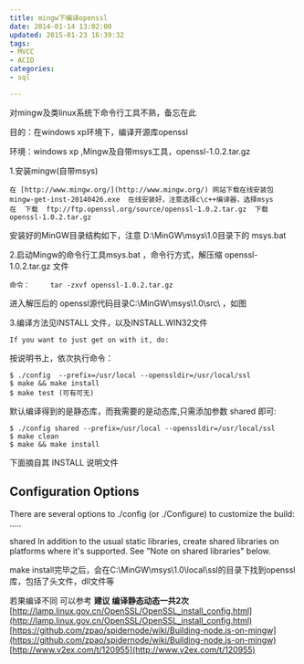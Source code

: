 ```yaml
---
title: mingw下编译openssl
date: 2014-01-14 13:02:00
updated: 2015-01-23 16:39:32
tags: 
- MVCC
- ACID
categories: 
- sql

---
```

对mingw及类linux系统下命令行工具不熟，备忘在此

 目的：在windows xp环境下，编译开源库openssl

环境：windows xp ,Mingw及自带msys工具，openssl-1.0.2.tar.gz


<!--more-->


1.安装mingw(自带msys)

    在 [http://www.mingw.org/](http://www.mingw.org/) 网站下载在线安装包mingw-get-inst-20140426.exe  在线安装好，注意选择c\c++编译器，选择msys
    在  下载  ftp://ftp.openssl.org/source/openssl-1.0.2.tar.gz  下载 openssl-1.0.2.tar.gz 
  安装好的MinGW目录结构如下，注意 D:\MinGW\msys\1.0目录下的 msys.bat

2.启动Mingw的命令行工具msys.bat ，命令行方式，解压缩 openssl-1.0.2.tar.gz 文件  

    命令：     tar -zxvf openssl-1.0.2.tar.gz

   进入解压后的 openssl源代码目录C:\MinGW\msys\1.0\src\  ，如图

3.编译方法见INSTALL  文件，以及INSTALL.WIN32文件

    If you want to just get on with it, do:

  按说明书上，依次执行命令：

    $ ./config  --prefix=/usr/local --openssldir=/usr/local/ssl
    $ make && make install
    $ make test (可有可无)

  默认编译得到的是静态库，而我需要的是动态库,只需添加参数 shared 即可:
  

    $ ./config shared --prefix=/usr/local --openssldir=/usr/local/ssl
    $ make clean
    $ make && make install

下面摘自其 INSTALL 说明文件

Configuration Options
 ---------------------
 There are several options to ./config (or ./Configure) to customize
 the build:         .....

  shared        In addition to the usual static libraries, create shared
                libraries on platforms where it's supported.  See "Note on
                shared libraries" below.

make install完毕之后，会在C:\MinGW\msys\1.0\local\ssl的目录下找到openssl库，包括了头文件，dll文件等

若果编译不同 可以参考 **建议 编译静态动态一共2次**
[http://lamp.linux.gov.cn/OpenSSL/OpenSSL_install_config.html](http://lamp.linux.gov.cn/OpenSSL/OpenSSL_install_config.html)
[https://github.com/zpao/spidernode/wiki/Building-node.js-on-mingw](https://github.com/zpao/spidernode/wiki/Building-node.js-on-mingw)
[http://www.v2ex.com/t/120955](http://www.v2ex.com/t/120955)